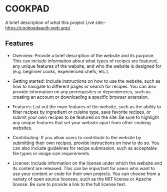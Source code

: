 
# COOKPAD 

A brief description of what this project 
Live site:- https://cookpadaauth.web.app/



## Features

- Overview: Provide a brief description of the website and its purpose. This can include information about what types of recipes are featured, any unique features of the website, and who the website is designed for (e.g. beginner cooks, experienced chefs, etc.).

- Getting started: Include instructions on how to use the website, such as how to navigate to different pages or search for recipes. You can also provide information on any prerequisites or dependencies, such as creating an account or downloading a specific browser extension.

- Features: List out the main features of the website, such as the ability to filter recipes by ingredient or cuisine type, save favorite recipes, or submit your own recipes to be featured on the site. Be sure to highlight any unique features that set your website apart from other cooking websites.

- Contributing: If you allow users to contribute to the website by submitting their own recipes, provide instructions on how to do so. You can also include guidelines for recipe submission, such as acceptable file types or image size requirements.

- License: Include information on the license under which the website and its content are released. This can be important for users who want to use your content or code for their own projects. You can choose from a variety of open source licenses, such as the MIT license or Apache license. Be sure to provide a link to the full license text.